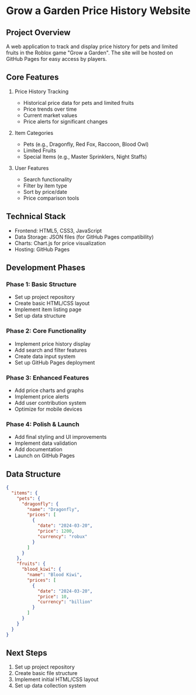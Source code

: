 # Grow a Garden Price History Website

## Project Overview
A web application to track and display price history for pets and limited fruits in the Roblox game "Grow a Garden". The site will be hosted on GitHub Pages for easy access by players.

## Core Features
1. Price History Tracking
   - Historical price data for pets and limited fruits
   - Price trends over time
   - Current market values
   - Price alerts for significant changes

2. Item Categories
   - Pets (e.g., Dragonfly, Red Fox, Raccoon, Blood Owl)
   - Limited Fruits
   - Special Items (e.g., Master Sprinklers, Night Staffs)

3. User Features
   - Search functionality
   - Filter by item type
   - Sort by price/date
   - Price comparison tools

## Technical Stack
- Frontend: HTML5, CSS3, JavaScript
- Data Storage: JSON files (for GitHub Pages compatibility)
- Charts: Chart.js for price visualization
- Hosting: GitHub Pages

## Development Phases

### Phase 1: Basic Structure
- Set up project repository
- Create basic HTML/CSS layout
- Implement item listing page
- Set up data structure

### Phase 2: Core Functionality
- Implement price history display
- Add search and filter features
- Create data input system
- Set up GitHub Pages deployment

### Phase 3: Enhanced Features
- Add price charts and graphs
- Implement price alerts
- Add user contribution system
- Optimize for mobile devices

### Phase 4: Polish & Launch
- Add final styling and UI improvements
- Implement data validation
- Add documentation
- Launch on GitHub Pages

## Data Structure
```json
{
  "items": {
    "pets": {
      "dragonfly": {
        "name": "Dragonfly",
        "prices": [
          {
            "date": "2024-03-20",
            "price": 1200,
            "currency": "robux"
          }
        ]
      }
    },
    "fruits": {
      "blood_kiwi": {
        "name": "Blood Kiwi",
        "prices": [
          {
            "date": "2024-03-20",
            "price": 10,
            "currency": "billion"
          }
        ]
      }
    }
  }
}
```

## Next Steps
1. Set up project repository
2. Create basic file structure
3. Implement initial HTML/CSS layout
4. Set up data collection system 